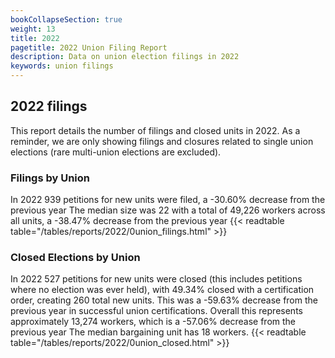 ```yaml
---
bookCollapseSection: true
weight: 13
title: 2022
pagetitle: 2022 Union Filing Report
description: Data on union election filings in 2022
keywords: union filings
---
```


## 2022 filings

This report details the number of filings and closed units in 2022. As a reminder, we are only showing filings and closures related to single union elections (rare multi-union elections are excluded).

### Filings by Union
In 2022 939 petitions for new units were filed, a -30.60% decrease from the previous year The median size was 22 with a total of 49,226 workers across all units, a -38.47% decrease from the previous year
{{< readtable table="/tables/reports/2022/0union_filings.html" >}}

### Closed Elections by Union
In 2022 527 petitions for new units were closed (this includes petitions where no election was ever held), with 49.34% closed with a certification order, creating 260 total new units. This was a -59.63% decrease from the previous year in successful union certifications. Overall this represents approximately 13,274 workers, which is a -57.06% decrease from the previous year The median bargaining unit has 18 workers.
{{< readtable table="/tables/reports/2022/0union_closed.html" >}}
